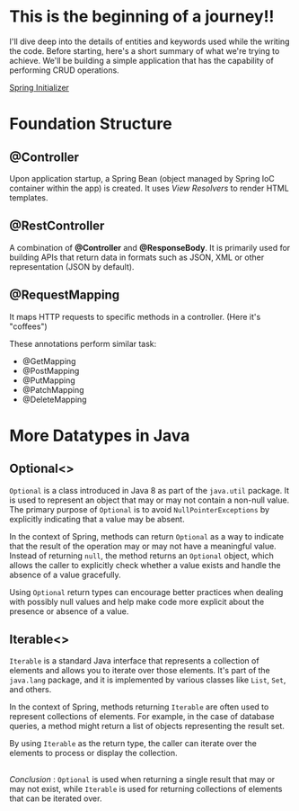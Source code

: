 # This is the beginning of a journey!!

I'll dive deep into the details of entities and keywords used while the writing the code. Before starting, here's a short summary of what we're trying to achieve. We'll be building a simple application that has the capability of performing CRUD operations.

[Spring Initializer](https://start.spring.io/)


# Foundation Structure

## @Controller

Upon application startup, a Spring Bean (object managed by Spring IoC container within the app) is created. It uses _View Resolvers_ to render HTML templates.

## @RestController

A combination of **@Controller** and **@ResponseBody**. It is primarily used for building APIs that return data in formats such as JSON, XML or other representation (JSON by default). 

## @RequestMapping

It maps HTTP requests to specific methods in a controller. (Here it's "coffees")

These annotations perform similar task:
* @GetMapping
* @PostMapping
* @PutMapping
* @PatchMapping
* @DeleteMapping

# More Datatypes in Java

## Optional<> 

`Optional` is a class introduced in Java 8 as part of the `java.util` package. It is used to represent an object that may or may not contain a non-null value. The primary purpose of `Optional` is to avoid `NullPointerExceptions` by explicitly indicating that a value may be absent.

In the context of Spring, methods can return `Optional` as a way to indicate that the result of the operation may or may not have a meaningful value. Instead of returning `null`, the method returns an `Optional` object, which allows the caller to explicitly check whether a value exists and handle the absence of a value gracefully.

Using `Optional` return types can encourage better practices when dealing with possibly null values and help make code more explicit about the presence or absence of a value.

## Iterable<>

 `Iterable` is a standard Java interface that represents a collection of elements and allows you to iterate over those elements. It's part of the `java.lang` package, and it is implemented by various classes like `List`, `Set`, and others.

In the context of Spring, methods returning `Iterable` are often used to represent collections of elements. For example, in the case of database queries, a method might return a list of objects representing the result set.

By using `Iterable` as the return type, the caller can iterate over the elements to process or display the collection.

##

*Conclusion* : `Optional` is used when returning a single result that may or may not exist, while `Iterable` is used for returning collections of elements that can be iterated over.
